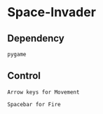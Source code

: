 # Space-Invader

## Dependency
    pygame

## Control
    Arrow keys for Movement

    Spacebar for Fire
